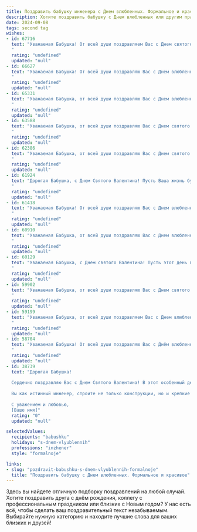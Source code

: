 ```yaml
---
title: Поздравить бабушку инженера с Днем влюбленных. Формальное и красивое
description: Хотите поздравить бабушку с Днем влюбленных или другим праздником? Наш ИИ создаст незабываемое поздравление, а вы обязательно выделитесь среди других.  
date: 2024-09-08
tags: second tag
wishes:
- id: 67716
  text: "Уважаемая Бабушка! От всей души поздравляем Вас с Днем святого Валентина! Желаем Вам, чтобы в Вашей жизни всегда царили любовь и тепло, чтобы Вы были окружены заботой и вниманием близких. Пусть этот день станет поводом для радости, улыбок и приятных воспоминаний. Счастья, здоровья и благополучия!
  "
  rating: "undefined"
  updated: "null"
- id: 66627
  text: "Уважаемая Бабушка! От всей души поздравляю Вас с Днем влюбленных! Пусть этот день наполнится теплом, любовью и заботой близких людей. Желаю Вам крепкого здоровья, оптимизма и долгих лет жизни.
  "
  rating: "undefined"
  updated: "null"
- id: 65331
  text: "Уважаемая Бабушка, от всей души поздравляю Вас с Днем влюбленных! Желаю Вам крепкого здоровья, семейного тепла и безграничной любви! Пусть Ваша душа всегда остаётся молодой и сильной, как инженерные конструкции, которые Вы создавали!
  "
  rating: "undefined"
  updated: "null"
- id: 63588
  text: "Уважаемая Бабушка, от всей души поздравляю Вас с Днем святого Валентина! Желаю Вам крепкого здоровья, светлых эмоций и любви, которая будет согревать Вас каждый день. Пусть Ваша жизнь будет полна радости, как инженер, который создает что-то прекрасное!
  "
  rating: "undefined"
  updated: "null"
- id: 62386
  text: "Уважаемая Бабушка, от всей души поздравляю Вас с Днем святого Валентина! Желаю Вам, чтобы Ваша жизнь всегда была наполнена любовью, счастьем и радостью. Пусть каждый день приносит новые открытия, а Ваши инженерные таланты продолжают приносить пользу и восхищение.
  "
  rating: "undefined"
  updated: "null"
- id: 61924
  text: "Дорогая Бабушка, с Днем Святого Валентина! Пусть Ваша жизнь будет полна любви, заботы  и  радости. Пусть  Ваши инженерные знания и  опыт  всегда  приносят  успех  и  удовлетворение. Желаю  Вам  крепкого  здоровья  и  много  ярких  моментов!
  "
  rating: "undefined"
  updated: "null"
- id: 61418
  text: "Уважаемая Бабушка! От всей души поздравляю Вас с Днем влюбленных! Желаю Вам крепкого здоровья, неиссякаемой энергии и, конечно же, бесконечной любви и заботы от самых близких людей. Пусть Ваша жизнь будет наполнена теплом, радостью и счастьем!
  "
  rating: "undefined"
  updated: "null"
- id: 60910
  text: "Уважаемая Бабушка, от всей души поздравляю Вас с Днем влюбленных! Пусть Ваша жизнь будет полна любви, тепла и заботы, а каждый день будет наполнен радостными моментами. Желаю Вам крепкого здоровья, неиссякаемой энергии и всегда крепкого духа. Пусть Ваше сердце всегда будет открыто для любви и новых впечатлений!
  "
  rating: "undefined"
  updated: "null"
- id: 60129
  text: "Уважаемая Бабушка, с Днем святого Валентина! Пусть этот день принесет Вам тепло и радость, а любовь всегда искрится в Ваших глазах, как искры от удара Ваших умелых рук, создающих настоящие инженерные шедевры.
  "
  rating: "undefined"
  updated: "null"
- id: 59902
  text: "Уважаемая Бабушка, от всей души поздравляю Вас с Днем святого Валентина! Желаю Вам безграничного счастья, душевной гармонии и крепкого здоровья. Пусть этот день подарит Вам теплые чувства и нежные эмоции.  Пусть Ваша жизнь будет наполнена любовью, заботой и вниманием близких людей.
  "
  rating: "undefined"
  updated: "null"
- id: 59199
  text: "Уважаемая Бабушка, от всей души поздравляем Вас с Днем влюбленных! Желаем Вам крепкого здоровья, семейного тепла и бесконечной любви от всех, кто Вас окружает. Пусть Ваш инженерный талант продолжает вдохновлять и приносить радость!
  "
  rating: "undefined"
  updated: "null"
- id: 58704
  text: "Уважаемая Бабушка! От всей души поздравляю Вас с Днём влюбленных! Желаю Вам крепкого здоровья,  неиссякаемой любви и радости,  ярких моментов и  полноценной жизни! Пусть  Ваша душа всегда остаётся молодой и  весёлой, а  Ваше сердце  -  наполненным теплотой и  любовью!
  "
  rating: "undefined"
  updated: "null"
- id: 38739
  text: "Дорогая Бабушка!
  
  Сердечно поздравляю Вас с Днем Святого Валентина! В этот особенный день хочется пожелать Вам любви и тепла, которые вы умело дарите всем вокруг. Ваша жизненная мудрость, преданность и забота о близких вдохновляют нас каждый день.
  
  Вы как истинный инженер, строите не только конструкции, но и крепкие связи в нашей семье. Пусть в Вашем сердце всегда живет любовь, а в жизни — счастье и гармония.
  
  С уважением и любовью,
  [Ваше имя]"
  rating: "0"
  updated: "null"

selectedValues:
  recipients: "babushku"
  holidays: "s-dnem-vlyublennih"
  professions: "inzhener"
  style: "formalnoje"

links:
- slug: "pozdravit-babushku-s-dnem-vlyublennih-formalnoje"
  title: "Поздравить бабушку с Днем влюбленных. Формальное и красивое"
---
```


Здесь вы найдете отличную подборку поздравлений на любой случай. 
Хотите поздравить друга с днём рождения, коллегу с профессиональным праздником или близких с Новым годом? У нас есть всё, чтобы сделать ваш поздравительный текст незабываемым. Выбирайте нужную категорию и находите лучшие слова для ваших близких и друзей!
